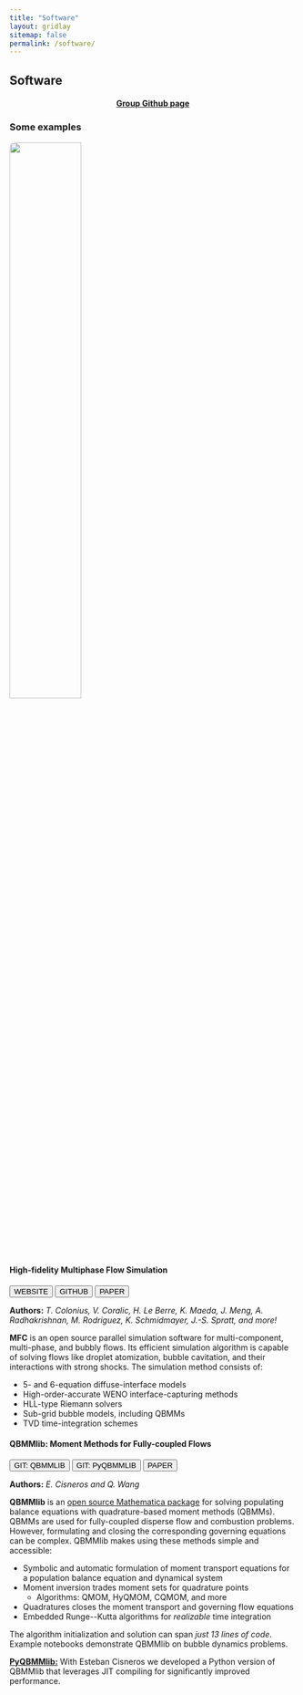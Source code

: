 ```yaml
---
title: "Software"
layout: gridlay
sitemap: false
permalink: /software/
---
```


<style>
img{
  border-radius: 10px;
}
iframe {
  width: 175px;
  display: inline;
  vertical-align:middle;
  <!-- margin-bottom:5px; -->
  <!-- margin-left:5px; -->
  <!-- border: 1px solid red; -->
}
.col-md-3 {
  margin:0;
  padding:0;
  margin-top:10px;
  margin-bottom:10px;
  display:block;
  overflow:hidden;
  text-align:center;
  display: table-cell;
  height: auto;
  float: none;
  background:white;
  border-radius:20px;
  <!-- border: 1px solid black; -->
}
</style>

## Software

<div class="jumbotron">
<div class="col-md-12 col-sm-12">
<center> 
<h4>
<a href="https://github.com/comp-physics" target="_blank"><i class="fab fa-github-square fa-1x"></i> Group Github page</a>
</h4>
</center>
</div>
</div>

### Some examples

<div class="jumbotron">
<a href="https://mflowcode.github.io" target="_blank">
<img src="{{ site.url }}{{ site.baseurl }}/images/software/mfc-logo2.png" width="50%" />
</a>
<h4><b>High-fidelity Multiphase Flow Simulation</b></h4>
<a href="https://mflowcode.github.io" target="_blank"><button class="btn btn-primary btn-sm">WEBSITE</button></a>
<a href="https://github.com/MFlowCode/MFC" target="_blank"><button class="btn btn-success btn-sm">GITHUB</button></a>
<a href="{{ site.url }}{{ site.baseurl }}/papers/bryngelson-CPC-20.pdf" target="_blank"><button class="btn btn-danger btn-sm">PAPER</button></a> 

<b>Authors:</b>
<i>T. Colonius, V. Coralic,  H. Le Berre, K. Maeda, J. Meng, A. Radhakrishnan, M. Rodriguez, K. Schmidmayer, J.-S. Spratt, and more!</i>

<b>MFC</b> is an open source parallel simulation software for multi-component, multi-phase, and bubbly flows. 
Its efficient simulation algorithm is capable of solving flows like droplet atomization, bubble cavitation, and their interactions with strong shocks.
The simulation method consists of:
- 5- and 6-equation diffuse-interface models
- High-order-accurate WENO interface-capturing methods
- HLL-type Riemann solvers
- Sub-grid bubble models, including QBMMs
- TVD time-integration schemes 
</div>

<div class="jumbotron">
<h4><b>QBMMlib: Moment Methods for Fully-coupled Flows</b></h4>
<a href="https://github.com/comp-physics/QBMMlib" target="_blank"><button class="btn btn-success btn-sm">GIT: QBMMLIB</button></a>
<a href="https://github.com/comp-physics/PyQBMMlib" target="_blank"><button class="btn btn-success btn-sm">GIT: PyQBMMLIB</button></a>
<a href="{{ site.url }}{{ site.baseurl }}/papers/bryngelson-SoftX-20.pdf" target="_blank"><button class="btn btn-danger btn-sm">PAPER</button></a> 

<b>Authors:</b>
<i>E. Cisneros and Q. Wang</i>

<b>QBMMlib</b> is an <a href="https://github.com/comp-physics/QBMMlib" target="_blank">open source Mathematica package</a> for solving populating balance equations with quadrature-based moment methods (QBMMs).
QBMMs are used for fully-coupled disperse flow and combustion problems.
However, formulating and closing the corresponding governing equations can be complex.
QBMMlib makes using these methods simple and accessible:
- Symbolic and automatic formulation of moment transport equations for a population balance equation and dynamical system
- Moment inversion trades moment sets for quadrature points
    - Algorithms: QMOM, HyQMOM, CQMOM, and more
- Quadratures closes the moment transport and governing flow equations 
- Embedded Runge--Kutta algorithms for _realizable_ time integration

The algorithm initialization and solution can span _just 13 lines of code_.
Example notebooks demonstrate QBMMlib on bubble dynamics problems.

<b><a href="https://github.com/comp-physics/PyQBMMlib" target="_blank">PyQBMMlib:</a></b> With Esteban Cisneros we developed a Python version of QBMMlib that leverages JIT compiling for significantly improved performance.

</div>
